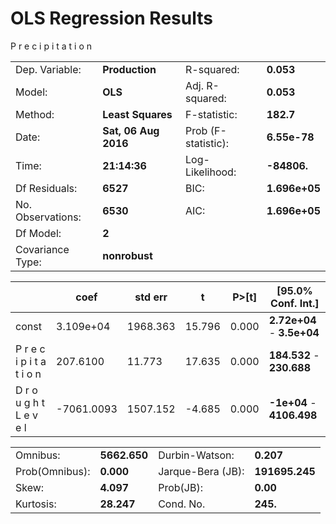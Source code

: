 # OLS Regression Results

P r e c i p i t a t i o n

|                   |                |                           |                                         |
| ----------------- | -------------- | ------------------------- | --------------------------------------- |
|Dep. Variable:     | **Production**          |   R-squared:             |            **0.053**            |
|Model:             |                  **OLS**|   Adj. R-squared:        |            **0.053**            |
|Method:            |        **Least Squares**|   F-statistic:           |            **182.7**            |
|Date:              |     **Sat, 06 Aug 2016**|   Prob (F-statistic):    |         **6.55e-78**            |
|Time:              |             **21:14:36**|   Log-Likelihood:        |          **-84806.**            |
|Df Residuals:      |                 **6527**|   BIC:                   |            **1.696e+05**        |
|No. Observations:  |                 **6530**|   AIC:                   |            **1.696e+05**        |
|Df Model:          |                    **2**|                                                     |
|Covariance Type:   |            **nonrobust**|                                                    |

|                          |      coef  |  std err   |     t     |   P>[t]   |    [95.0% Conf. Int.]  |
| -----------------------  | ---------- | ---------- | --------- | --------- | ---------------------- |
|const                     | 3.109e+04  |  1968.363  |  15.796   |   0.000   |**2.72e+04**  -  **3.5e+04**|
|P r e c i p i t a t i o n | 207.6100   |  11.773    |  17.635   |   0.000   |**184.532**  -  **230.688**|
|D r o u g h t L e v e l   |-7061.0093  |  1507.152  |  -4.685   |   0.000   |**-1e+04**  -  **4106.498**  |


|                          |               |                              |                           |
|------------------------- | ------------- | ---------------------------- | ------------------------- |
|Omnibus:                  |   **5662.650**|  Durbin-Watson:              |     **0.207**             |
|Prob(Omnibus):            |      **0.000**|  Jarque-Bera (JB):           |     **191695.245**        |
|Skew:                     |      **4.097**|  Prob(JB):                   |     **0.00**              |
|Kurtosis:                 |     **28.247**|  Cond. No.                   |      **245.**             |
